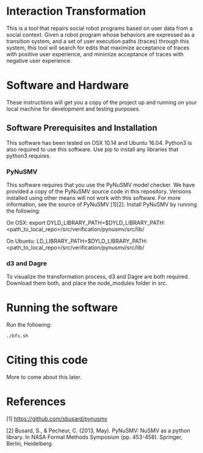 # Interaction Transformation

This is a tool that repairs social robot programs based on user data from a social context. Given a robot program whose behaviors are expressed as a transition system, and a set of user execution paths (traces) through this system, this tool will search for edits that maximize acceptance of traces with positive user experience, and minimize acceptance of traces with negative user experience.

# Software and Hardware

These instructions will get you a copy of the project up and running on your local machine for development and testing purposes.

## Software Prerequisites and Installation

This software has been tested on OSX 10.14 and Ubuntu 16.04. Python3 is also required to use this software. Use pip to install any libraries that python3 requires.

### PyNuSMV
This software requires that you use the PyNuSMV model checker. We have provided a copy of the PyNuSMV source code in this repository. Versions installed using other means will not work with this software. For more information, see the source of PyNuSMV [1][2]. Install PyNuSMV by running the following:

On OSX:
export DYLD_LIBRARY_PATH=$DYLD_LIBRARY_PATH:<path_to_local_repo>/src/verification/pynusmv/src/lib/

On Ubuntu:
LD_LIBRARY_PATH=$DYLD_LIBRARY_PATH:<path_to_local_repo>/src/verification/pynusmv/src/lib/

### d3 and Dagre
To visualize the transformation process, d3 and Dagre are both required. Download them both, and place the node_modules folder in src.

# Running the software

Run the following:

```
./bfs.sh
```

# Citing this code

More to come about this later.

# References

[1] https://github.com/sbusard/pynusmv

[2] Busard, S., & Pecheur, C. (2013, May). PyNuSMV: NuSMV as a python library. In NASA Formal Methods Symposium (pp. 453-458). Springer, Berlin, Heidelberg.
